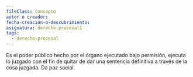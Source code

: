 ```yaml
---
fileClass: concepto
autor o creador: 
fecha-creación-o-descubrimiento: 
asignatura: derecho-procesal1
tags:
  - derecho-procesal
---
```

Es el poder público hecho por el órgano ejecutado bajo permisión, ejecuta lo juzgado con el fin de quitar de dar una sentencia definitiva a través de la cosa juzgada. Da paz social.